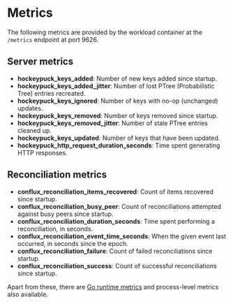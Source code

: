 # Metrics

The following metrics are provided by the workload container at the `/metrics` endpoint at port 9626.

## Server metrics

* **hockeypuck_keys_added**: Number of new keys added since startup.
* **hockeypuck_keys_added_jitter**: Number of lost PTree (Probabilistic Tree) entries recreated.
* **hockeypuck_keys_ignored**: Number of keys with no-op (unchanged) updates.
* **hockeypuck_keys_removed**: Number of keys removed since startup.
* **hockeypuck_keys_removed_jitter**: Number of stale PTree entries cleaned up.
* **hockeypuck_keys_updated**: Number of keys that have been updated.
* **hockeypuck_http_request_duration_seconds**: Time spent generating HTTP responses.

## Reconciliation metrics

* **conflux_reconciliation_items_recovered**: Count of items recovered since startup.
* **conflux_reconciliation_busy_peer**: Count of reconciliations attempted against busy peers since startup.
* **conflux_reconciliation_duration_seconds**: Time spent performing a reconciliation, in seconds.
* **conflux_reconciliation_event_time_seconds**: When the given event last occurred, in seconds since the epoch.
* **conflux_reconciliation_failure**: Count of failed reconciliations since startup.
* **conflux_reconciliation_success**: Count of successful reconciliations since startup.

Apart from these, there are [Go runtime metrics](https://pkg.go.dev/runtime/metrics) and process-level metrics also available.